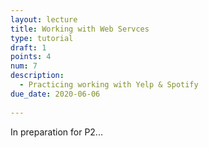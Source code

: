 ```yaml
---
layout: lecture
title: Working with Web Servces
type: tutorial
draft: 1
points: 4
num: 7
description:
  - Practicing working with Yelp & Spotify
due_date: 2020-06-06
    
---
```


In preparation for P2...